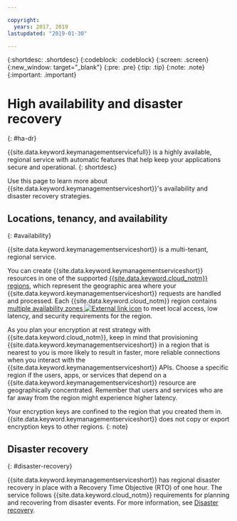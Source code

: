 ```yaml
---

copyright:
  years: 2017, 2019
lastupdated: "2019-01-30"

---
```


{:shortdesc: .shortdesc}
{:codeblock: .codeblock}
{:screen: .screen}
{:new_window: target="_blank"}
{:pre: .pre}
{:tip: .tip}
{:note: .note}
{:important: .important}

# High availability and disaster recovery
{: #ha-dr}

{{site.data.keyword.keymanagementservicefull}} is a highly available, regional service with automatic features that help keep your applications secure and operational.
{: shortdesc}

Use this page to learn more about {{site.data.keyword.keymanagementserviceshort}}'s availability and disaster recovery strategies.

## Locations, tenancy, and availability
{: #availability}

{{site.data.keyword.keymanagementserviceshort}} is a multi-tenant, regional service. 

You can create {{site.data.keyword.keymanagementserviceshort}} resources in one of the supported [{{site.data.keyword.cloud_notm}} regions](/docs/services/key-protect/regions.html), which represent the geographic area where your {{site.data.keyword.keymanagementserviceshort}} requests are handled and processed. Each {{site.data.keyword.cloud_notm}} region contains [multiple availability zones ![External link icon](../../icons/launch-glyph.svg "External link icon")](https://www.ibm.com/blogs/bluemix/2018/06/expansion-availability-zones-global-regions/) to meet local access, low latency, and security requirements for the region.

As you plan your encryption at rest strategy with {{site.data.keyword.cloud_notm}}, keep in mind that provisioning {{site.data.keyword.keymanagementserviceshort}} in a region that is nearest to you is more likely to result in faster, more reliable connections when you interact with the {{site.data.keyword.keymanagementserviceshort}} APIs. Choose a specific region if the users, apps, or services that depend on a {{site.data.keyword.keymanagementserviceshort}} resource are geographically concentrated. Remember that users and services who are far away from the region might experience higher latency. 

Your encryption keys are confined to the region that you created them in. {{site.data.keyword.keymanagementserviceshort}} does not copy or export encryption keys to other regions.
{: note}

## Disaster recovery
{: #disaster-recovery}

{{site.data.keyword.keymanagementserviceshort}} has regional disaster recovery in place with a Recovery Time Objective (RTO) of one hour. The service follows {{site.data.keyword.cloud_notm}} requirements for planning and recovering from disaster events. For more information, see [Disaster recovery](/docs/overview/zero_downtime.html#disaster-recovery).